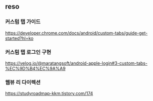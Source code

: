 
## reso

###  커스텀 탭 가이드
https://developer.chrome.com/docs/android/custom-tabs/guide-get-started?hl=ko

### 커스텀 탭 로그인 구현
https://velog.io/@maratangsoft/android-apple-login#3-custom-tabs-%EC%9D%B4%EC%9A%A9

### 웹뷰 리 다이렉션
https://studyroadmap-kkm.tistory.com/174
